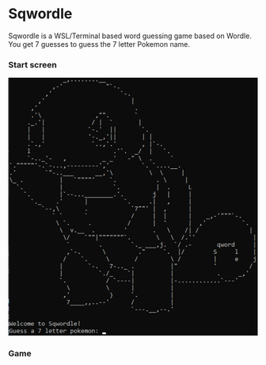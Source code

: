 # Sqwordle
Sqwordle is a WSL/Terminal based word guessing game based on Wordle. You get 7 guesses to guess the 7 letter Pokemon name.

### Start screen
![ss](Screenshot_53.png)


### Game

